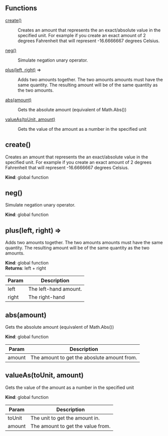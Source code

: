 ## Functions

<dl>
<dt><a href="#create">create()</a></dt>
<dd><p>Creates an amount that represents the an exact/absolute value in the specified
unit. For example if you create an exact amount of 2 degrees Fahrenheit that
will represent -16.6666667 degrees Celsius.</p>
</dd>
<dt><a href="#neg">neg()</a></dt>
<dd><p>Simulate negation unary operator.</p>
</dd>
<dt><a href="#plus">plus(left, right)</a> ⇒</dt>
<dd><p>Adds two amounts together.
The two amounts amounts must have the same quantity.
The resulting amount will be of the same quantity as the two amounts.</p>
</dd>
<dt><a href="#abs">abs(amount)</a></dt>
<dd><p>Gets the absolute amount (equivalent of Math.Abs())</p>
</dd>
<dt><a href="#valueAs">valueAs(toUnit, amount)</a></dt>
<dd><p>Gets the value of the amount as a number in the specified unit</p>
</dd>
</dl>

<a name="create"></a>

## create()
Creates an amount that represents the an exact/absolute value in the specified
unit. For example if you create an exact amount of 2 degrees Fahrenheit that
will represent -16.6666667 degrees Celsius.

**Kind**: global function  
<a name="neg"></a>

## neg()
Simulate negation unary operator.

**Kind**: global function  
<a name="plus"></a>

## plus(left, right) ⇒
Adds two amounts together.
The two amounts amounts must have the same quantity.
The resulting amount will be of the same quantity as the two amounts.

**Kind**: global function  
**Returns**: left + right  

| Param | Description |
| --- | --- |
| left | The left-hand amount. |
| right | The right-hand |

<a name="abs"></a>

## abs(amount)
Gets the absolute amount (equivalent of Math.Abs())

**Kind**: global function  

| Param | Description |
| --- | --- |
| amount | The amount to get the aboslute amount from. |

<a name="valueAs"></a>

## valueAs(toUnit, amount)
Gets the value of the amount as a number in the specified unit

**Kind**: global function  

| Param | Description |
| --- | --- |
| toUnit | The unit to get the amount in. |
| amount | The amount to get the value from. |

